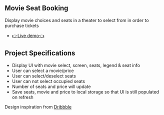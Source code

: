 ## Movie Seat Booking

Display movie choices and seats in a theater to select from in order to purchase tickets

- [👉Live demo👈](https://gazzaar.github.io/JS-mini-projects/movie-seat-booking/)

## Project Specifications

- Display UI with movie select, screen, seats, legend & seat info
- User can select a movie/price
- User can select/deselect seats
- User can not select occupied seats
- Number of seats and price will update
- Save seats, movie and price to local storage so that UI is still populated on refresh

Design inspiration from [Dribbble](https://dribbble.com/shots/3628370-Movie-Seat-Booking)

